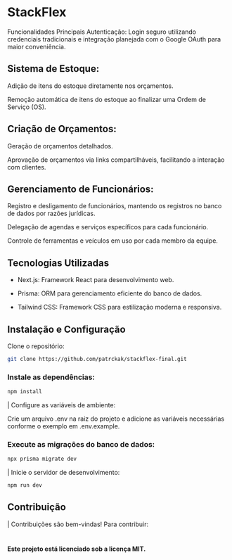 # StackFlex​

Funcionalidades Principais
Autenticação: Login seguro utilizando credenciais tradicionais e integração planejada com o Google OAuth para maior conveniência.​

## Sistema de Estoque:

Adição de itens do estoque diretamente nos orçamentos.​

Remoção automática de itens do estoque ao finalizar uma Ordem de Serviço (OS).​

## Criação de Orçamentos:

Geração de orçamentos detalhados.​

Aprovação de orçamentos via links compartilháveis, facilitando a interação com clientes.​

## Gerenciamento de Funcionários:

Registro e desligamento de funcionários, mantendo os registros no banco de dados por razões jurídicas.​

Delegação de agendas e serviços específicos para cada funcionário.​

Controle de ferramentas e veículos em uso por cada membro da equipe.​

## Tecnologias Utilizadas
 - Next.js: Framework React para desenvolvimento web.​

 - Prisma: ORM para gerenciamento eficiente do banco de dados.​

 - Tailwind CSS: Framework CSS para estilização moderna e responsiva.​


## Instalação e Configuração
Clone o repositório:

```bash
git clone https://github.com/patrckak/stackflex-final.git
```

### Instale as dependências:

```bash
npm install
```

| Configure as variáveis de ambiente:

Crie um arquivo .env na raiz do projeto e adicione as variáveis necessárias conforme o exemplo em .env.example.

### Execute as migrações do banco de dados:

```bash
npx prisma migrate dev
```

| Inicie o servidor de desenvolvimento:

```bash
npm run dev
```

## Contribuição
| Contribuições são bem-vindas! Para contribuir:​


#

#### Este projeto está licenciado sob a licença MIT.​




